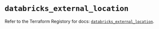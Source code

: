 # `databricks_external_location`

Refer to the Terraform Registory for docs: [`databricks_external_location`](https://registry.terraform.io/providers/databricks/databricks/1.32.0/docs/resources/external_location).
